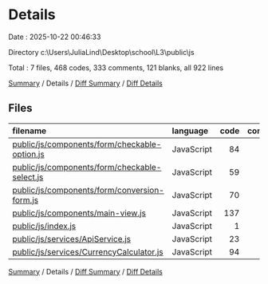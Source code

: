 # Details

Date : 2025-10-22 00:46:33

Directory c:\\Users\\JuliaLind\\Desktop\\school\\L3\\public\\js

Total : 7 files,  468 codes, 333 comments, 121 blanks, all 922 lines

[Summary](results.md) / Details / [Diff Summary](diff.md) / [Diff Details](diff-details.md)

## Files
| filename | language | code | comment | blank | total |
| :--- | :--- | ---: | ---: | ---: | ---: |
| [public/js/components/form/checkable-option.js](/public/js/components/form/checkable-option.js) | JavaScript | 84 | 58 | 19 | 161 |
| [public/js/components/form/checkable-select.js](/public/js/components/form/checkable-select.js) | JavaScript | 59 | 47 | 15 | 121 |
| [public/js/components/form/conversion-form.js](/public/js/components/form/conversion-form.js) | JavaScript | 70 | 35 | 19 | 124 |
| [public/js/components/main-view.js](/public/js/components/main-view.js) | JavaScript | 137 | 61 | 27 | 225 |
| [public/js/index.js](/public/js/index.js) | JavaScript | 1 | 0 | 1 | 2 |
| [public/js/services/ApiService.js](/public/js/services/ApiService.js) | JavaScript | 23 | 28 | 10 | 61 |
| [public/js/services/CurrencyCalculator.js](/public/js/services/CurrencyCalculator.js) | JavaScript | 94 | 104 | 30 | 228 |

[Summary](results.md) / Details / [Diff Summary](diff.md) / [Diff Details](diff-details.md)